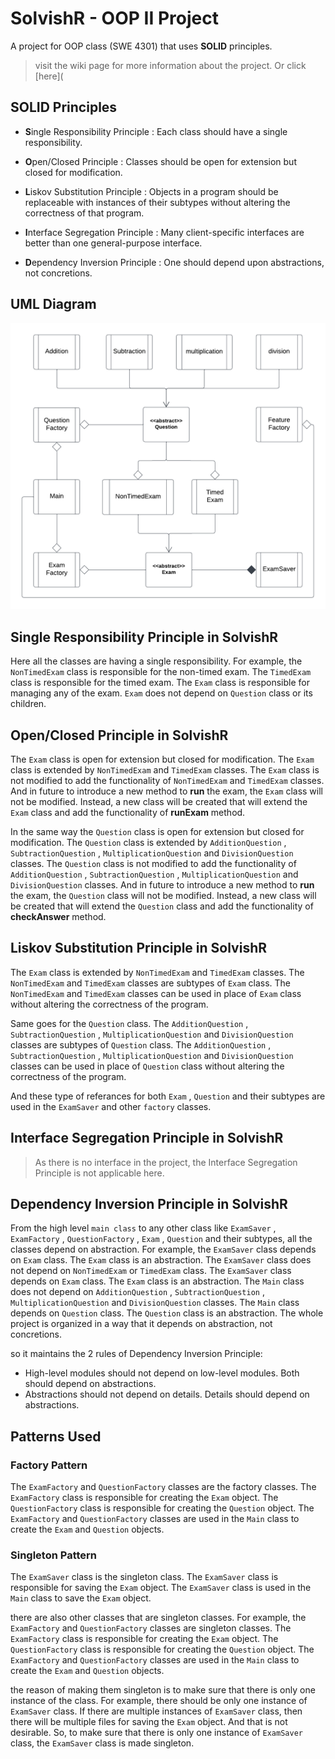 # SolvishR - OOP II Project
A project for OOP class (SWE 4301) that uses **SOLID** principles. 

> visit the wiki page for more information about the project. Or click [here](

## SOLID Principles
- **S**ingle Responsibility Principle : Each class should have a single responsibility.

- **O**pen/Closed Principle : Classes should be open for extension but closed for modification.

- **L**iskov Substitution Principle : Objects in a program should be replaceable with instances of their subtypes without altering the correctness of that program.

- **I**nterface Segregation Principle : Many client-specific interfaces are better than one general-purpose interface.

- **D**ependency Inversion Principle : One should depend upon abstractions, not concretions.

## UML Diagram
![UML Diagram](rsx/uml.png)


## Single Responsibility Principle in SolvishR
Here all the classes are having a single responsibility. For example, the `NonTimedExam` class is responsible for the non-timed exam. The `TimedExam` class is responsible for the timed exam. The `Exam` class is responsible for managing any of the exam. `Exam` does not depend on `Question` class or its children. 

## Open/Closed Principle in SolvishR
The `Exam` class is open for extension but closed for modification. The `Exam` class is extended by `NonTimedExam` and `TimedExam` classes. The `Exam` class is not modified to add the functionality of `NonTimedExam` and `TimedExam` classes. And in future to introduce a new method to **run** the exam, the `Exam` class will not be modified. Instead, a new class will be created that will extend the `Exam` class and add the functionality of **runExam** method.

In the same way the `Question` class is open for extension but closed for modification. The `Question` class is extended by `AdditionQuestion` , `SubtractionQuestion` , `MultiplicationQuestion` and `DivisionQuestion` classes. The `Question` class is not modified to add the functionality of `AdditionQuestion` , `SubtractionQuestion` , `MultiplicationQuestion` and `DivisionQuestion` classes. And in future to introduce a new method to **run** the exam, the `Question` class will not be modified. Instead, a new class will be created that will extend the `Question` class and add the functionality of **checkAnswer** method.

## Liskov Substitution Principle in SolvishR
The `Exam` class is extended by `NonTimedExam` and `TimedExam` classes. The `NonTimedExam` and `TimedExam` classes are subtypes of `Exam` class. The `NonTimedExam` and `TimedExam` classes can be used in place of `Exam` class without altering the correctness of the program.

Same goes for the `Question` class. The `AdditionQuestion` , `SubtractionQuestion` , `MultiplicationQuestion` and `DivisionQuestion` classes are subtypes of `Question` class. The `AdditionQuestion` , `SubtractionQuestion` , `MultiplicationQuestion` and `DivisionQuestion` classes can be used in place of `Question` class without altering the correctness of the program.

And these type of referances for both `Exam` , `Question` and their subtypes are used in the `ExamSaver` and other `factory` classes.

## Interface Segregation Principle in SolvishR
> As there is no interface in the project, the Interface Segregation Principle is not applicable here.


## Dependency Inversion Principle in SolvishR
From the high level `main class` to any other class like `ExamSaver` , `ExamFactory` , `QuestionFactory` , `Exam` , `Question` and their subtypes, all the classes depend on abstraction. For example, the `ExamSaver` class depends on `Exam` class. The `Exam` class is an abstraction. The `ExamSaver` class does not depend on `NonTimedExam` or `TimedExam` class. The `ExamSaver` class depends on `Exam` class. The `Exam` class is an abstraction. The `Main` class does not depend on `AdditionQuestion` , `SubtractionQuestion` , `MultiplicationQuestion` and `DivisionQuestion` classes. The `Main` class depends on `Question` class. The `Question` class is an abstraction. The whole project is organized in a way that it depends on abstraction, not concretions.

so it maintains the 2 rules of Dependency Inversion Principle:
- High-level modules should not depend on low-level modules. Both should depend on abstractions.
- Abstractions should not depend on details. Details should depend on abstractions.


## Patterns Used

### Factory Pattern
The `ExamFactory` and `QuestionFactory` classes are the factory classes. The `ExamFactory` class is responsible for creating the `Exam` object. The `QuestionFactory` class is responsible for creating the `Question` object. The `ExamFactory` and `QuestionFactory` classes are used in the `Main` class to create the `Exam` and `Question` objects.

### Singleton Pattern
The `ExamSaver` class is the singleton class. The `ExamSaver` class is responsible for saving the `Exam` object. The `ExamSaver` class is used in the `Main` class to save the `Exam` object.

there are also other classes that are singleton classes. For example, the `ExamFactory` and `QuestionFactory` classes are singleton classes. The `ExamFactory` class is responsible for creating the `Exam` object. The `QuestionFactory` class is responsible for creating the `Question` object. The `ExamFactory` and `QuestionFactory` classes are used in the `Main` class to create the `Exam` and `Question` objects.

the reason of making them singleton is to make sure that there is only one instance of the class. For example, there should be only one instance of `ExamSaver` class. If there are multiple instances of `ExamSaver` class, then there will be multiple files for saving the `Exam` object. And that is not desirable. So, to make sure that there is only one instance of `ExamSaver` class, the `ExamSaver` class is made singleton.
